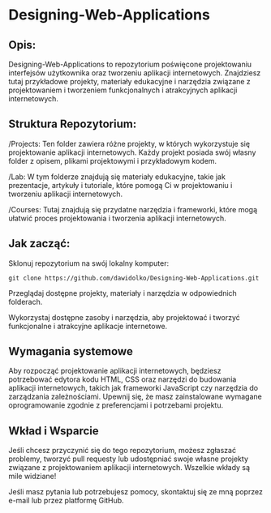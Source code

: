 # Designing-Web-Applications

## **Opis:**
Designing-Web-Applications to repozytorium poświęcone projektowaniu interfejsów użytkownika oraz tworzeniu aplikacji internetowych. Znajdziesz tutaj przykładowe projekty, materiały edukacyjne i narzędzia związane z projektowaniem i tworzeniem funkcjonalnych i atrakcyjnych aplikacji internetowych.

## **Struktura Repozytorium:**
/Projects: Ten folder zawiera różne projekty, w których wykorzystuje się projektowanie aplikacji internetowych. Każdy projekt posiada swój własny folder z opisem, plikami projektowymi i przykładowym kodem.

/Lab: W tym folderze znajdują się materiały edukacyjne, takie jak prezentacje, artykuły i tutoriale, które pomogą Ci w projektowaniu i tworzeniu aplikacji internetowych.

/Courses: Tutaj znajdują się przydatne narzędzia i frameworki, które mogą ułatwić proces projektowania i tworzenia aplikacji internetowych.

## **Jak zacząć:**

Sklonuj repozytorium na swój lokalny komputer:
```
git clone https://github.com/dawidolko/Designing-Web-Applications.git
```

Przeglądaj dostępne projekty, materiały i narzędzia w odpowiednich folderach.

Wykorzystaj dostępne zasoby i narzędzia, aby projektować i tworzyć funkcjonalne i atrakcyjne aplikacje internetowe.

## **Wymagania systemowe**
Aby rozpocząć projektowanie aplikacji internetowych, będziesz potrzebować edytora kodu HTML, CSS oraz narzędzi do budowania aplikacji internetowych, takich jak frameworki JavaScript czy narzędzia do zarządzania zależnościami. Upewnij się, że masz zainstalowane wymagane oprogramowanie zgodnie z preferencjami i potrzebami projektu.

## **Wkład i Wsparcie**
Jeśli chcesz przyczynić się do tego repozytorium, możesz zgłaszać problemy, tworzyć pull requesty lub udostępniać swoje własne projekty związane z projektowaniem aplikacji internetowych. Wszelkie wkłady są mile widziane!

Jeśli masz pytania lub potrzebujesz pomocy, skontaktuj się ze mną poprzez e-mail lub przez platformę GitHub.

